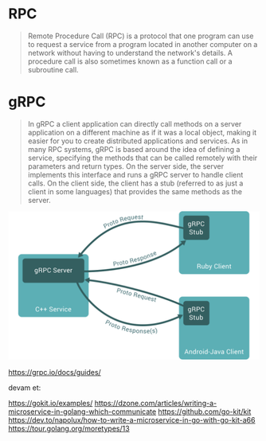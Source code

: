 # RPC

> Remote Procedure Call (RPC) is a protocol that one program can use to request a service from a program located in another computer on a network without having to understand the network's details. A procedure call is also sometimes known as a function call or a subroutine call.

# gRPC

> In gRPC a client application can directly call methods on a server application on a different machine as if it was a local object, making it easier for you to create distributed applications and services. As in many RPC systems, gRPC is based around the idea of defining a service, specifying the methods that can be called remotely with their parameters and return types. On the server side, the server implements this interface and runs a gRPC server to handle client calls. On the client side, the client has a stub (referred to as just a client in some languages) that provides the same methods as the server.

![alt text](./img/grpc.svg "refreshscope")

https://grpc.io/docs/guides/




devam et:

https://gokit.io/examples/
https://dzone.com/articles/writing-a-microservice-in-golang-which-communicate
https://github.com/go-kit/kit
https://dev.to/napolux/how-to-write-a-microservice-in-go-with-go-kit-a66
https://tour.golang.org/moretypes/13